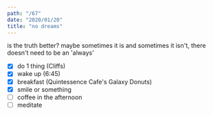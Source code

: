 ```yaml
---
path: "/67"
date: "2020/01/20"
title: "no dreams"
---
```


is the truth better? maybe sometimes it is and sometimes it isn't, there doesn't need to be an 'always'

- [x] do 1 thing (Cliffs)
- [x] wake up (6:45)
- [x] breakfast (Quintessence Cafe's Galaxy Donuts)
- [x] smile or something
- [ ] coffee in the afternoon
- [ ] meditate
